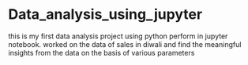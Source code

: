 # Data_analysis_using_jupyter
this is my first data analysis project using python perform in jupyter notebook.
worked on the data of sales in diwali and find the meaningful insights from the data on the basis of various parameters
